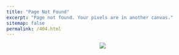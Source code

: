 ```yaml
---
title: "Page Not Found"
excerpt: "Page not found. Your pixels are in another canvas."
sitemap: false
permalink: /404.html
---
```

<center><img src="https://assets-global.website-files.com/5e1dff68265652125e810bdb/609c0a005872243f1a969f75_404.jpg"></center>
<!-- ![](https://assets-global.website-files.com/5e1dff68265652125e810bdb/609c0a005872243f1a969f75_404.jpg){: .center} -->